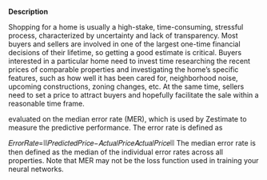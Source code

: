 **Description**

Shopping for a home is usually a high-stake, time-consuming, stressful process, characterized by uncertainty and lack of transparency. Most buyers and sellers are involved in one of the largest one-time financial decisions of their lifetime, so getting a good estimate is critical. Buyers interested in a particular home need to invest time researching the recent prices of comparable properties and investigating the home’s specific features, such as how well it has been cared for, neighborhood noise, upcoming constructions, zoning changes, etc. At the same time, sellers need to set a price to attract buyers and hopefully facilitate the sale within a reasonable time frame.

evaluated on the median error rate (MER), which is used by Zestimate to measure the predictive performance. The error rate is defined as

𝐸𝑟𝑟𝑜𝑟𝑅𝑎𝑡𝑒=∣∣∣𝑃𝑟𝑒𝑑𝑖𝑐𝑡𝑒𝑑𝑃𝑟𝑖𝑐𝑒−𝐴𝑐𝑡𝑢𝑎𝑙𝑃𝑟𝑖𝑐𝑒𝐴𝑐𝑡𝑢𝑎𝑙𝑃𝑟𝑖𝑐𝑒∣∣∣
The median error rate is then defined as the median of the individual error rates across all properties. Note that MER may not be the loss function used in training your neural networks.
